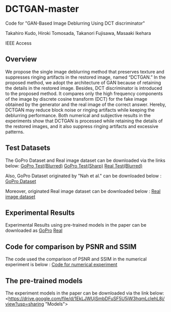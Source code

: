# DCTGAN-master
Code for "GAN-Based Image Deblurring Using DCT discriminator"

Takahiro Kudo, Hiroki Tomosada, Takanori Fujisawa, Masaaki Ikehara

IEEE Access 

## Overview

We propose the single image deblurring method that preserves texture and suppresses ringing artifacts in the restored 
image, named “DCTGAN.” In the proposed method, we adopt the architecture of GAN because of retaining
the details in the restored image. Besides, DCT discriminator is introduced to the proposed method. It
compares only the high frequency components of the image by discrete cosine transform (DCT) for the fake
image obtained by the generator and the real image of the correct answer. Hereby, DCTGAN may reduce
block noise or ringing artifacts while keeping the deblurring performance. Both
numerical and subjective results in the experiments show that DCTGAN is processed while retaining the
details of the restored images, and it also suppress ringing artifacts and excessive patterns.

## Test Datasets
The GoPro Dataset and Real image dataset can be downloaded via the links below:
[GoPro Test(Blurred)](https://drive.google.com/file/d/1rzAaZCrD5TTqtKAeskhdxuyo4CIhlR9J/view?usp=sharing)
[GoPro Test(Sharp)](https://drive.google.com/file/d/1rzAaZCrD5TTqtKAeskhdxuyo4CIhlR9J/view?usp=sharing)
[Real Test(Blurred)](https://drive.google.com/file/d/1dc9ToG-rRarge3z4j_OYAth8Q7QSKdep/view?usp=sharing)

Also, GoPro Dataset originated by "Nah et al." can be downloaded below :
[GoPro Dataset](https://github.com/SeungjunNah/DeepDeblur_release)

Moreover, originated Real image dataset can be downloaded below :
[Real image dataset](http://vllab.ucmerced.edu/wlai24/cvpr16_deblur_study/)

## Experimental Results
Experimental Results using pre-trained models in the paper can be downloaded as
[GoPro](https://drive.google.com/file/d/1XZfmWCvhaO95KjN6CTLEr1FcA1Y5SiZ8/view?usp=sharing)
[Real](https://drive.google.com/file/d/10e_XqajnQeiFlNk9o98uI8960Wzjl8EC/view?usp=sharing)

## Code for comparison by PSNR and SSIM
The code used the comparison of PSNR and SSIM in the numerical experiment is below : 
[Code for numerical experiment](https://drive.google.com/file/d/1TlV2UjN0JmwvhoqNe36CVZsexnwfT9Lh/view?usp=sharing)

## The pre-trained models
The experiment models in the paper can be downloaded via the link below:
<https://drive.google.com/file/d/1EkLJWUjSmbDFuSF5U5jW3hqmLcIehL8j/view?usp=sharing "Models">

